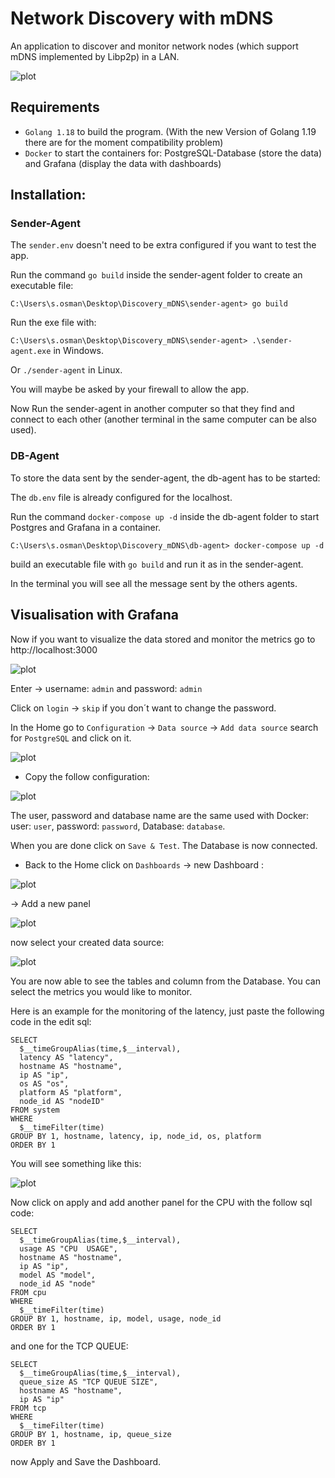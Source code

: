 # Network Discovery with mDNS
An application to discover and monitor network nodes (which support mDNS implemented by Libp2p) in a LAN.

![plot](./docu_pictures/overview.png)

## Requirements

* `Golang 1.18` to build the program. (With the new Version of Golang 1.19 there are for the moment compatibility problem)
* `Docker` to start the containers for: PostgreSQL-Database (store the data) and Grafana (display the data with dashboards)

## Installation:

### Sender-Agent

The ``sender.env`` doesn't need to be extra configured if you want to test the app.

Run the command ``go build`` inside the sender-agent folder to create an executable file:

``C:\Users\s.osman\Desktop\Discovery_mDNS\sender-agent> go build``

Run the exe file with:

``C:\Users\s.osman\Desktop\Discovery_mDNS\sender-agent> .\sender-agent.exe`` in Windows.

Or ``./sender-agent`` in Linux.

You will maybe be asked by your firewall to allow the app.

Now Run the sender-agent in another computer so that they find and connect to each other (another terminal in the same computer can be also used).


### DB-Agent

To store the data sent by the sender-agent, the db-agent has to be started:

The ``db.env`` file is already configured for the localhost.

Run the command ``docker-compose up -d`` inside the db-agent folder to start Postgres and Grafana in a container.

``C:\Users\s.osman\Desktop\Discovery_mDNS\db-agent> docker-compose up -d``

build an executable file with ``go build`` and run it as in the sender-agent.

In the terminal you will see all the message sent by the others agents. 

## Visualisation with Grafana

Now if you want to visualize the data stored and monitor the metrics go to http://localhost:3000

![plot](./docu_pictures/grafana.png)

Enter ->  username: ``admin`` and password: ``admin``

Click on ``login`` -> ``skip`` if you don´t want to change the password.

In the Home go to ``Configuration`` -> ``Data source`` -> ``Add data source`` search for ``PostgreSQL`` and click on it.

![plot](./docu_pictures/postgres.png)

* Copy the follow configuration:

![plot](./docu_pictures/postgres_config.png)

The user, password and database name are the same used with Docker:
user: ``user``, password: ``password``, Database: `database`.

When you are done click on ``Save & Test``. The Database is now connected. 

* Back to the Home click on ``Dashboards`` -> new Dashboard :

![plot](./docu_pictures/dashboard_new.png)

-> Add a new panel

![plot](./docu_pictures/addpanel.png)

now select your created data source:

![plot](./docu_pictures/edit_sql.png)

You are now able to see the tables and column from the Database. You can select the metrics you would like to monitor.

Here is an example for the monitoring of the latency, just paste the following code in the edit sql:

```
SELECT
  $__timeGroupAlias(time,$__interval),
  latency AS "latency",
  hostname AS "hostname",
  ip AS "ip",
  os AS "os",
  platform AS "platform",
  node_id AS "nodeID"
FROM system
WHERE
  $__timeFilter(time)
GROUP BY 1, hostname, latency, ip, node_id, os, platform
ORDER BY 1
```

You will see something like this:

![plot](./docu_pictures/latency.png)

Now click on apply and add another panel for the CPU with the follow sql code:

```
SELECT
  $__timeGroupAlias(time,$__interval),
  usage AS "CPU  USAGE",
  hostname AS "hostname",
  ip AS "ip",
  model AS "model",
  node_id AS "node"
FROM cpu
WHERE
  $__timeFilter(time)
GROUP BY 1, hostname, ip, model, usage, node_id
ORDER BY 1
```

and one for the TCP QUEUE:

```
SELECT
  $__timeGroupAlias(time,$__interval),
  queue_size AS "TCP QUEUE SIZE",
  hostname AS "hostname",
  ip AS "ip"
FROM tcp
WHERE
  $__timeFilter(time)
GROUP BY 1, hostname, ip, queue_size
ORDER BY 1
```

now Apply and Save the Dashboard.
